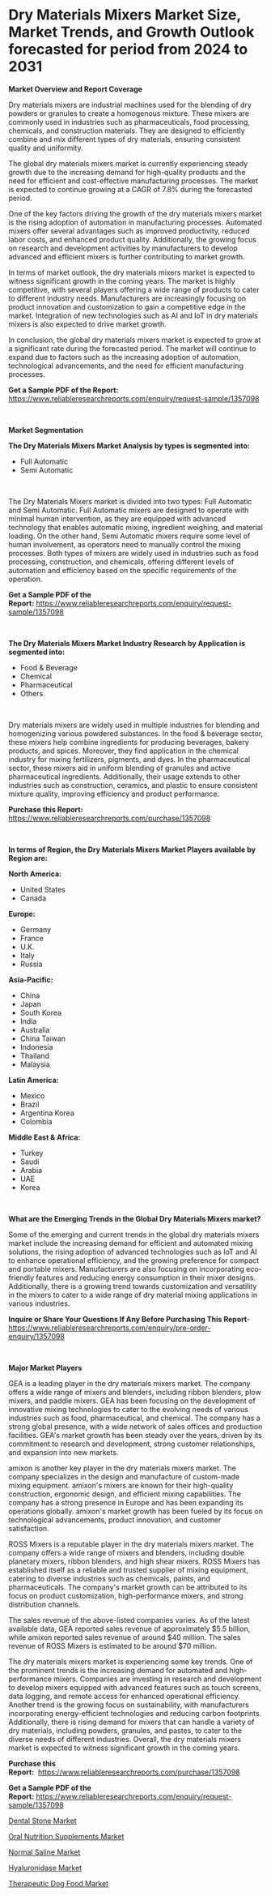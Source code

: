 <p><h1>Dry Materials Mixers Market Size, Market Trends, and Growth Outlook forecasted for period from 2024 to 2031</h1></p><p><strong>Market Overview and Report Coverage</strong></p>
<p><p>Dry materials mixers are industrial machines used for the blending of dry powders or granules to create a homogenous mixture. These mixers are commonly used in industries such as pharmaceuticals, food processing, chemicals, and construction materials. They are designed to efficiently combine and mix different types of dry materials, ensuring consistent quality and uniformity.</p><p>The global dry materials mixers market is currently experiencing steady growth due to the increasing demand for high-quality products and the need for efficient and cost-effective manufacturing processes. The market is expected to continue growing at a CAGR of 7.8% during the forecasted period.</p><p>One of the key factors driving the growth of the dry materials mixers market is the rising adoption of automation in manufacturing processes. Automated mixers offer several advantages such as improved productivity, reduced labor costs, and enhanced product quality. Additionally, the growing focus on research and development activities by manufacturers to develop advanced and efficient mixers is further contributing to market growth.</p><p>In terms of market outlook, the dry materials mixers market is expected to witness significant growth in the coming years. The market is highly competitive, with several players offering a wide range of products to cater to different industry needs. Manufacturers are increasingly focusing on product innovation and customization to gain a competitive edge in the market. Integration of new technologies such as AI and IoT in dry materials mixers is also expected to drive market growth.</p><p>In conclusion, the global dry materials mixers market is expected to grow at a significant rate during the forecasted period. The market will continue to expand due to factors such as the increasing adoption of automation, technological advancements, and the need for efficient manufacturing processes.</p></p>
<p><strong>Get a Sample PDF of the Report:</strong> <a href="https://www.reliableresearchreports.com/enquiry/request-sample/1357098">https://www.reliableresearchreports.com/enquiry/request-sample/1357098</a></p>
<p>&nbsp;</p>
<p><strong>Market Segmentation</strong></p>
<p><strong>The Dry Materials Mixers Market Analysis by types is segmented into:</strong></p>
<p><ul><li>Full Automatic</li><li>Semi Automatic</li></ul></p>
<p>&nbsp;</p>
<p><p>The Dry Materials Mixers market is divided into two types: Full Automatic and Semi Automatic. Full Automatic mixers are designed to operate with minimal human intervention, as they are equipped with advanced technology that enables automatic mixing, ingredient weighing, and material loading. On the other hand, Semi Automatic mixers require some level of human involvement, as operators need to manually control the mixing processes. Both types of mixers are widely used in industries such as food processing, construction, and chemicals, offering different levels of automation and efficiency based on the specific requirements of the operation.</p></p>
<p><strong>Get a Sample PDF of the Report:</strong>&nbsp;<a href="https://www.reliableresearchreports.com/enquiry/request-sample/1357098">https://www.reliableresearchreports.com/enquiry/request-sample/1357098</a></p>
<p>&nbsp;</p>
<p><strong>The Dry Materials Mixers Market Industry Research by Application is segmented into:</strong></p>
<p><ul><li>Food & Beverage</li><li>Chemical</li><li>Pharmaceutical</li><li>Others</li></ul></p>
<p>&nbsp;</p>
<p><p>Dry materials mixers are widely used in multiple industries for blending and homogenizing various powdered substances. In the food & beverage sector, these mixers help combine ingredients for producing beverages, bakery products, and spices. Moreover, they find application in the chemical industry for mixing fertilizers, pigments, and dyes. In the pharmaceutical sector, these mixers aid in uniform blending of granules and active pharmaceutical ingredients. Additionally, their usage extends to other industries such as construction, ceramics, and plastic to ensure consistent mixture quality, improving efficiency and product performance.</p></p>
<p><strong>Purchase this Report:</strong>&nbsp; <a href="https://www.reliableresearchreports.com/purchase/1357098">https://www.reliableresearchreports.com/purchase/1357098</a></p>
<p>&nbsp;</p>
<p><strong>In terms of Region, the Dry Materials Mixers Market Players available by Region are:</strong></p>
<p>
    <p> <strong> North America: </strong>
        <ul>
            <li>United States</li>
            <li>Canada</li>
        </ul>
        </p> 
    <p> <strong> Europe: </strong>
        <ul>
            <li>Germany</li>
            <li>France</li>
            <li>U.K.</li>
            <li>Italy</li>
            <li>Russia</li>
        </ul>
        </p> 
    <p> <strong> Asia-Pacific: </strong>
        <ul>
            <li>China</li>
            <li>Japan</li>
            <li>South Korea</li>
            <li>India</li>
            <li>Australia</li>
            <li>China Taiwan</li>
            <li>Indonesia</li>
            <li>Thailand</li>
            <li>Malaysia</li>
        </ul>
        </p> 
    <p> <strong> Latin America: </strong>
        <ul>
            <li>Mexico</li>
            <li>Brazil</li>
            <li>Argentina Korea</li>
            <li>Colombia</li>
        </ul>
        </p> 
    <p> <strong> Middle East & Africa: </strong>
        <ul>
            <li>Turkey</li>
            <li>Saudi</li>
            <li>Arabia</li>
            <li>UAE</li>
            <li>Korea</li>
        </ul>
    </p>
    </p>
<p>&nbsp;</p>
<p><strong>What are the Emerging Trends in the Global Dry Materials Mixers market?</strong></p>
<p><p>Some of the emerging and current trends in the global dry materials mixers market include the increasing demand for efficient and automated mixing solutions, the rising adoption of advanced technologies such as IoT and AI to enhance operational efficiency, and the growing preference for compact and portable mixers. Manufacturers are also focusing on incorporating eco-friendly features and reducing energy consumption in their mixer designs. Additionally, there is a growing trend towards customization and versatility in the mixers to cater to a wide range of dry material mixing applications in various industries.</p></p>
<p><strong>Inquire or Share Your Questions If Any Before Purchasing This Report</strong>- <a href="https://www.reliableresearchreports.com/enquiry/pre-order-enquiry/1357098">https://www.reliableresearchreports.com/enquiry/pre-order-enquiry/1357098</a></p>
<p>&nbsp;</p>
<p><strong>Major Market Players</strong></p>
<p><p>GEA is a leading player in the dry materials mixers market. The company offers a wide range of mixers and blenders, including ribbon blenders, plow mixers, and paddle mixers. GEA has been focusing on the development of innovative mixing technologies to cater to the evolving needs of various industries such as food, pharmaceutical, and chemical. The company has a strong global presence, with a wide network of sales offices and production facilities. GEA's market growth has been steady over the years, driven by its commitment to research and development, strong customer relationships, and expansion into new markets.</p><p>amixon is another key player in the dry materials mixers market. The company specializes in the design and manufacture of custom-made mixing equipment. amixon's mixers are known for their high-quality construction, ergonomic design, and efficient mixing capabilities. The company has a strong presence in Europe and has been expanding its operations globally. amixon's market growth has been fueled by its focus on technological advancements, product innovation, and customer satisfaction.</p><p>ROSS Mixers is a reputable player in the dry materials mixers market. The company offers a wide range of mixers and blenders, including double planetary mixers, ribbon blenders, and high shear mixers. ROSS Mixers has established itself as a reliable and trusted supplier of mixing equipment, catering to diverse industries such as chemicals, paints, and pharmaceuticals. The company's market growth can be attributed to its focus on product customization, high-performance mixers, and strong distribution channels.</p><p>The sales revenue of the above-listed companies varies. As of the latest available data, GEA reported sales revenue of approximately $5.5 billion, while amixon reported sales revenue of around $40 million. The sales revenue of ROSS Mixers is estimated to be around $70 million.</p><p>The dry materials mixers market is experiencing some key trends. One of the prominent trends is the increasing demand for automated and high-performance mixers. Companies are investing in research and development to develop mixers equipped with advanced features such as touch screens, data logging, and remote access for enhanced operational efficiency. Another trend is the growing focus on sustainability, with manufacturers incorporating energy-efficient technologies and reducing carbon footprints. Additionally, there is rising demand for mixers that can handle a variety of dry materials, including powders, granules, and pastes, to cater to the diverse needs of different industries. Overall, the dry materials mixers market is expected to witness significant growth in the coming years.</p></p>
<p><strong>Purchase this Report:</strong>&nbsp;&nbsp;<a href="https://www.reliableresearchreports.com/purchase/1357098">https://www.reliableresearchreports.com/purchase/1357098</a></p>
<p></p>
<p><strong>Get a Sample PDF of the Report:</strong>&nbsp;<a href="https://www.reliableresearchreports.com/enquiry/request-sample/1357098">https://www.reliableresearchreports.com/enquiry/request-sample/1357098</a></p>
<p><p><a href="https://medium.com/@marielong2006/decoding-dental-stone-market-metrics-market-share-trends-and-growth-patterns-e6be52fb54ca">Dental Stone Market</a></p><p><a href="https://medium.com/@marielong2006/decoding-oral-nutrition-supplements-market-metrics-market-share-trends-and-growth-patterns-0d933da14bad">Oral Nutrition Supplements Market</a></p><p><a href="https://medium.com/@marielong2006/normal-saline-market-size-and-market-trends-complete-industry-overview-2023-to-2030-11ce9ba6d886">Normal Saline Market</a></p><p><a href="https://medium.com/@marielong2006/hyaluronidase-market-analysis-its-cagr-market-segmentation-and-global-industry-overview-207474872369">Hyaluronidase Market</a></p><p><a href="https://medium.com/@marielong2006/therapeutic-dog-food-market-analysis-its-cagr-market-segmentation-and-global-industry-overview-1b5b1de5d26b">Therapeutic Dog Food Market</a></p></p>
